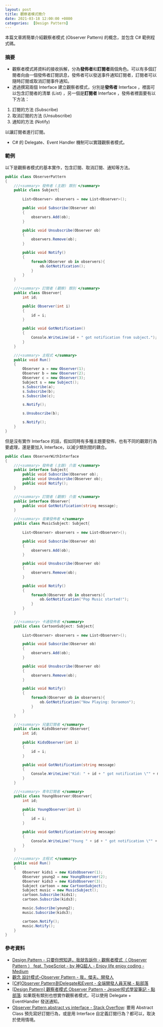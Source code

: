 ```yaml
---
layout: post
title: 觀察者模式簡介
date: 2021-03-18 12:00:00 +0800
categories:  [Design Pattern]
--- 
```


本篇文章將簡單介紹觀察者模式 (Observer Pattern) 的概念，並包含 C# 範例程式碼。

### 摘要

- 觀察者模式將資料的接收拆解，分為**發佈者**和**訂閱者**兩個角色。可以有多個訂閱者向由一個發佈者訂閱訊息，發佈者可以發送事件通知訂閱者，訂閱者可以隨時訂閱或取消訂閱事件通知。
- 透過撰寫兩個 Interface 建立觀察者模式，分別是**發佈者** Interface ，裡面可以包含訂閱者的清單 (List) ，另一個是**訂閱者** Interface ，發佈者裡面要有以下方法：

1. 訂閱的方法 (Subscribe)
2. 取消訂閱的方法 (Unsubscribe)
3. 通知的方法 (Notify)

以讓訂閱者進行訂閱。

- C# 的 Delegate、Event Handler 機制可以實踐觀察者模式。

### 範例

以下是觀察者模式的基本實作，包含訂閱、取消訂閱、通知等方法。

``` csharp
public class ObserverPattern
{
    ///<summary> 發佈者 (主題) 類別 </summary>
    public class Subject{
    
        List<Observer> observers = new List<Observer>();

        public void Subscribe(Observer ob)
        {
            observers.Add(ob);
        }

        public void Unsubscribe(Observer ob)
        {
            observers.Remove(ob);
        }

        public void Notify()
        {
            foreach(Observer ob in observers){
                ob.GotNotification();
            }
        }
    }

    ///<summary> 訂閱者 (觀察) 類別 </summary>
    public class Observer{
        int id;

        public Observer(int i)
        {
            id = i;
        }

        public void GotNotification()
        {
            Console.WriteLine(id + " got notification from subject.");
        }
    }

    ///<summary> 主程式 </summary>
    public void Run()
    {
        Observer a = new Observer(1);
        Observer b = new Observer(2);
        Observer c = new Observer(3);
        Subject s = new Subject();
        s.Subscribe(a);
        s.Subscribe(b);
        s.Subscribe(c);

        s.Notify();

        s.Unsubscribe(b);

        s.Notify();
    }
}

```

但是沒有實作 Interface 的話，假如同時有多種主題要發佈，也有不同的觀眾行為要處理，還是要加入 Interface，以減少類別間的耦合。

``` csharp
public class ObserverWithInterface
{
    ///<summary> 發佈者 (主題) 介面 </summary>
    public interface Subject{
        public void Subscribe(Observer ob);
        public void Unsubscribe(Observer ob);
        public void Notify();
    }

    ///<summary> 訂閱者 (觀察) 介面 </summary>
    public interface Observer{
        public void GotNotification(string message);
    }

    ///<summary> 音樂發佈者 </summary>
    public class MusicSubject: Subject{
    
        List<Observer> observers = new List<Observer>();

        public void Subscribe(Observer ob)
        {
            observers.Add(ob);
        }

        public void Unsubscribe(Observer ob)
        {
            observers.Remove(ob);
        }

        public void Notify()
        {
            foreach(Observer ob in observers){
                ob.GotNotification("Pop Music started!");
            }
        }
    }

    ///<summary> 卡通發佈者 </summary>
    public class CartoonSubject: Subject{
    
        List<Observer> observers = new List<Observer>();

        public void Subscribe(Observer ob)
        {
            observers.Add(ob);
        }

        public void Unsubscribe(Observer ob)
        {
            observers.Remove(ob);
        }

        public void Notify()
        {
            foreach(Observer ob in observers){
                ob.GotNotification("Now Playing: Doraemon");
            }
        }
    }

    ///<summary> 兒童訂閱者 </summary>
    public class KidsObserver:Observer{
        int id;
        
        public KidsObserver(int i)
        {
            id = i;
        }

        public void GotNotification(string message)
        {
            Console.WriteLine("Kid: " + id + " got notification \"" + message + "\" from subject.");
        }
    }

    ///<summary> 青年訂閱者 </summary>
    public class YoungObserver:Observer{
        int id;
        
        public YoungObserver(int i)
        {
            id = i;
        }

        public void GotNotification(string message)
        {
            Console.WriteLine("Young " + id + " got notification \"" + message + "\" from subject.");
        }
    }

    ///<summary> 主程式 </summary>
    public void Run()
    {
        Observer kids1 = new KidsObserver(1);
        Observer young2 = new YoungObserver(2);
        Observer kids3 = new KidsObserver(3);
        Subject cartoon = new CartoonSubject();
        Subject music = new MusicSubject();
        cartoon.Subscribe(kids1);
        cartoon.Subscribe(kids3);

        music.Subscribe(young2);
        music.Subscribe(kids3);

        cartoon.Notify();
        music.Notify();
    }
}

```


### 參考資料

- [Design Pattern - 只要你想知道，我就告訴你 - 觀察者模式（ Observer Pattern ） feat. TypeScript - by 神Q超人 - Enjoy life enjoy coding - Medium](https://medium.com/enjoy-life-enjoy-coding/8c15dcb21622)
- [觀念 設計模式–Observer Pattern - 我，傑夫。開發人](https://jeffprogrammer.wordpress.com/2015/07/23/淺談設計模式-observer-pattern/)
- [[C#]Observer Pattern到Delegate和Event - 全端開發人員天梯 - 點部落](https://dotblogs.com.tw/wellwind/2016/05/22/csharp-observer-pattern-delegate-event)
- [[Design Pattern] 觀察者模式 Observer Pattern - Jesper程式學習筆記 - 點部落](https://dotblogs.com.tw/JesperLai/2018/04/16/225616): 如果既有類別也想實作觀察者模式，可以使用 Delegate + EventHandler 發送通知。
- [Observer Pattern abstract vs interface - Stack Overflow](https://stackoverflow.com/questions/16948306/observer-pattern-abstract-vs-interface): 要用 Abstract Class 預先寫好訂閱行為，或是用 Interface 自定義訂閱行為？都可以，取決於使用情境。
